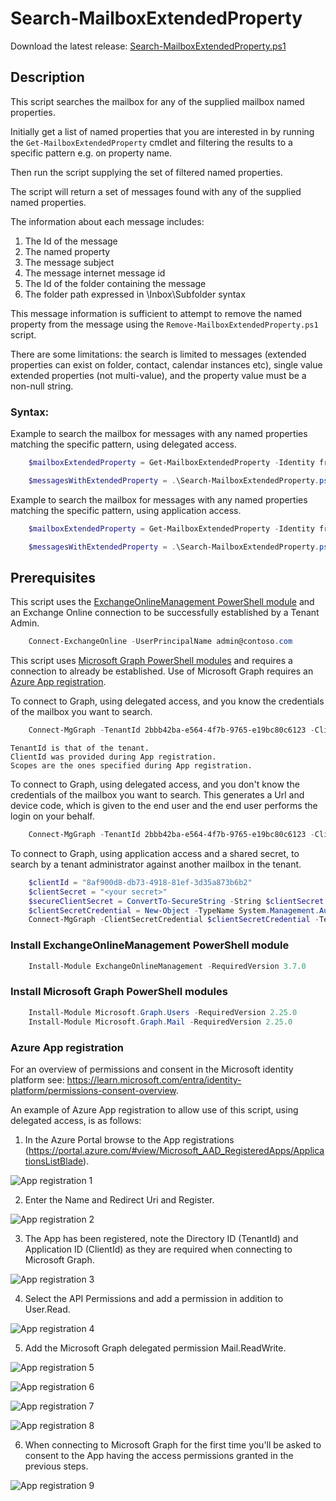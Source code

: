 # Search-MailboxExtendedProperty

Download the latest release: [Search-MailboxExtendedProperty.ps1](https://github.com/microsoft/CSS-Exchange/releases/latest/download/Search-MailboxExtendedProperty.ps1)

## Description

This script searches the mailbox for any of the supplied mailbox named properties.

Initially get a list of named properties that you are interested in by running the `Get-MailboxExtendedProperty` cmdlet and filtering the results to a specific pattern e.g. on property name.

Then run the script supplying the set of filtered named properties.

The script will return a set of messages found with any of the supplied named properties.

The information about each message includes:
1. The Id of the message
2. The named property
3. The message subject
4. The message internet message id
5. The Id of the folder containing the message
6. The folder path expressed in \Inbox\Subfolder syntax

This message information is sufficient to attempt to remove the named property from the message using the `Remove-MailboxExtendedProperty.ps1` script.

There are some limitations: the search is limited to messages (extended properties can exist on folder, contact, calendar instances etc), single value extended properties (not multi-value), and the property value must be a non-null string.

### Syntax:

Example to search the mailbox for messages with any named properties matching the specific pattern, using delegated access.
```PowerShell
    $mailboxExtendedProperty = Get-MailboxExtendedProperty -Identity fred@contoso.com | Where-Object { $_.PropertyName -like '*Some Pattern*' }

    $messagesWithExtendedProperty = .\Search-MailboxExtendedProperty.ps1 -MailboxExtendedProperty $mailboxExtendedProperty
```

Example to search the mailbox for messages with any named properties matching the specific pattern, using application access.
```PowerShell
    $mailboxExtendedProperty = Get-MailboxExtendedProperty -Identity fred@contoso.com | Where-Object { $_.PropertyName -like '*Some Pattern*' }

    $messagesWithExtendedProperty = .\Search-MailboxExtendedProperty.ps1 -MailboxExtendedProperty $mailboxExtendedProperty -UserPrincipalName fred@contoso.com
```

## Prerequisites

This script uses the [ExchangeOnlineManagement PowerShell module](#install-exchangeonlinemanagement-powershell-module) and an Exchange Online connection to be successfully established by a Tenant Admin.

```PowerShell
    Connect-ExchangeOnline -UserPrincipalName admin@contoso.com
```

This script uses [Microsoft Graph PowerShell modules](#install-microsoft-graph-powershell-modules) and requires a connection to already be established. Use of Microsoft Graph requires an [Azure App registration](#azure-app-registration).

To connect to Graph, using delegated access, and you know the credentials of the mailbox you want to search.

```PowerShell
    Connect-MgGraph -TenantId 2bbb42ba-e564-4f7b-9765-e19bc80c6123 -ClientId 8af900d8-db73-4918-81ef-3d35a873b6b2 -Scopes "User.Read Mail.ReadWrite"
```

    TenantId is that of the tenant.
    ClientId was provided during App registration.
    Scopes are the ones specified during App registration.

To connect to Graph, using delegated access, and you don't know the credentials of the mailbox you want to search. This generates a Url and device code, which is given to the end user and the end user performs the login on your behalf.

```PowerShell
    Connect-MgGraph -TenantId 2bbb42ba-e564-4f7b-9765-e19bc80c6123 -ClientId 8af900d8-db73-4918-81ef-3d35a873b6b2 -Scopes "User.Read Mail.ReadWrite" -UseDeviceCode
```

To connect to Graph, using application access and a shared secret, to search by a tenant administrator against another mailbox in the tenant.

```PowerShell
    $clientId = "8af900d8-db73-4918-81ef-3d35a873b6b2"
    $clientSecret = "<your secret>"
    $secureClientSecret = ConvertTo-SecureString -String $clientSecret -AsPlainText -Force
    $clientSecretCredential = New-Object -TypeName System.Management.Automation.PSCredential -ArgumentList $clientId, $secureClientSecret
    Connect-MgGraph -ClientSecretCredential $clientSecretCredential -TenantId 2bbb42ba-e564-4f7b-9765-e19bc80c6123
```

### Install ExchangeOnlineManagement PowerShell module

``` PowerShell
    Install-Module ExchangeOnlineManagement -RequiredVersion 3.7.0
```

### Install Microsoft Graph PowerShell modules

``` PowerShell
    Install-Module Microsoft.Graph.Users -RequiredVersion 2.25.0
    Install-Module Microsoft.Graph.Mail -RequiredVersion 2.25.0
```

### Azure App registration

For an overview of permissions and consent in the Microsoft identity platform see: https://learn.microsoft.com/entra/identity-platform/permissions-consent-overview.

An example of Azure App registration to allow use of this script, using delegated access, is as follows:

1. In the Azure Portal browse to the App registrations (https://portal.azure.com/#view/Microsoft_AAD_RegisteredApps/ApplicationsListBlade).

![App registration 1](img/CreateAzureAppGraphApi1.png)

2. Enter the Name and Redirect Uri and Register.

![App registration 2](img/CreateAzureAppGraphApi2.png)

3. The App has been registered, note the Directory ID (TenantId) and Application ID (ClientId) as they are required when connecting to Microsoft Graph.

![App registration 3](img/CreateAzureAppGraphApi3.png)

4. Select the API Permissions and add a permission in addition to User.Read.

![App registration 4](img/CreateAzureAppGraphApi4.png)

5. Add the Microsoft Graph delegated permission Mail.ReadWrite.

![App registration 5](img/CreateAzureAppGraphApi5.png)

![App registration 6](img/CreateAzureAppGraphApi6.png)

![App registration 7](img/CreateAzureAppGraphApi7.png)

![App registration 8](img/CreateAzureAppGraphApi8.png)

6. When connecting to Microsoft Graph for the first time you'll be asked to consent to the App having the access permissions granted in the previous steps.

![App registration 9](img/CreateAzureAppGraphApi9.png)
